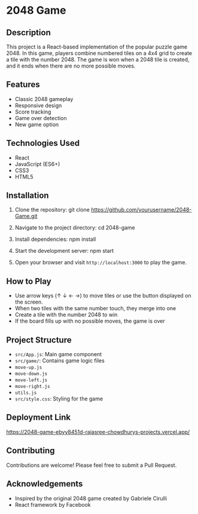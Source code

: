 # 2048 Game

## Description

This project is a React-based implementation of the popular puzzle game 2048. In this game, players combine numbered tiles on a 4x4 grid to create a tile with the number 2048. The game is won when a 2048 tile is created, and it ends when there are no more possible moves.

## Features

- Classic 2048 gameplay
- Responsive design
- Score tracking
- Game over detection
- New game option

## Technologies Used

- React
- JavaScript (ES6+)
- CSS3
- HTML5

## Installation

1. Clone the repository: git clone https://github.com/yourusername/2048-Game.git
2. Navigate to the project directory: cd 2048-game
3. Install dependencies: npm install
4. Start the development server: npm start


5. Open your browser and visit `http://localhost:3000` to play the game.

## How to Play

- Use arrow keys (↑ ↓ ← →) to move tiles or use the button displayed on the screen.
- When two tiles with the same number touch, they merge into one
- Create a tile with the number 2048 to win
- If the board fills up with no possible moves, the game is over

## Project Structure

- `src/App.js`: Main game component
- `src/game/`: Contains game logic files
- `move-up.js`
- `move-down.js`
- `move-left.js`
- `move-right.js`
- `utils.js`
- `src/style.css`: Styling for the game


## Deployment Link 

https://2048-game-ebyy8451d-rajasree-chowdhurys-projects.vercel.app/


## Contributing

Contributions are welcome! Please feel free to submit a Pull Request.


## Acknowledgements

- Inspired by the original 2048 game created by Gabriele Cirulli
- React framework by Facebook